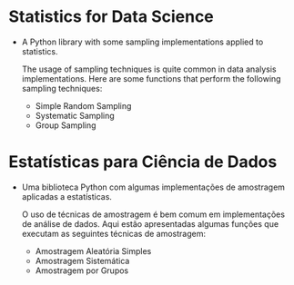 # Statistics for Data Science
- A Python library with some sampling implementations applied to statistics.

  The usage of sampling techniques is quite common in data analysis implementations.
  Here are some functions that perform the following sampling techniques:
  - Simple Random Sampling
  - Systematic Sampling
  - Group Sampling

# Estatísticas para Ciência de Dados
- Uma biblioteca Python com algumas implementações de amostragem aplicadas a estatísticas.

  O uso de técnicas de amostragem é bem comum em implementações de análise de dados.
  Aqui estão apresentadas algumas funções que executam as seguintes técnicas de amostragem:
  - Amostragem Aleatória Simples
  - Amostragem Sistemática
  - Amostragem por Grupos
  
